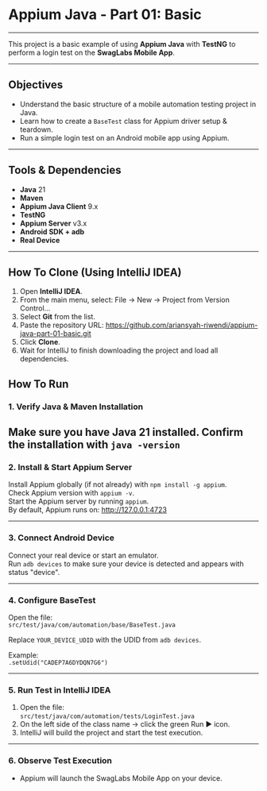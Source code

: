 # Appium Java - Part 01: Basic

---

This project is a basic example of using **Appium Java** with **TestNG** to perform a login test on the **SwagLabs Mobile App**.

---

## Objectives
- Understand the basic structure of a mobile automation testing project in Java.
- Learn how to create a `BaseTest` class for Appium driver setup & teardown.
- Run a simple login test on an Android mobile app using Appium.

---

## Tools & Dependencies
- **Java** 21
- **Maven**
- **Appium Java Client** 9.x
- **TestNG**
- **Appium Server** v3.x
- **Android SDK + adb**
- **Real Device**

---

## How To Clone (Using IntelliJ IDEA)
1. Open **IntelliJ IDEA**.
2. From the main menu, select: File → New → Project from Version Control...
3. Select **Git** from the list.
4. Paste the repository URL: https://github.com/ariansyah-riwendi/appium-java-part-01-basic.git
5. Click **Clone**.
6. Wait for IntelliJ to finish downloading the project and load all dependencies.

## How To Run

### 1. Verify Java & Maven Installation
Make sure you have Java 21 installed.
Confirm the installation with `java -version`
---

### 2. Install & Start Appium Server
Install Appium globally (if not already) with `npm install -g appium`.  
Check Appium version with `appium -v`.  
Start the Appium server by running `appium`.  
By default, Appium runs on: http://127.0.0.1:4723

---

### 3. Connect Android Device
Connect your real device or start an emulator.  
Run `adb devices` to make sure your device is detected and appears with status "device".

---

### 4. Configure BaseTest
Open the file:  
`src/test/java/com/automation/base/BaseTest.java`

Replace `YOUR_DEVICE_UDID` with the UDID from `adb devices`.

Example:    
`.setUdid("CADEP7A6DYDQN7G6")`

---

### 5. Run Test in IntelliJ IDEA
1. Open the file:  
   `src/test/java/com/automation/tests/LoginTest.java`
2. On the left side of the class name → click the green Run ▶ icon.
3. IntelliJ will build the project and start the test execution.

---

### 6. Observe Test Execution
- Appium will launch the SwagLabs Mobile App on your device.


